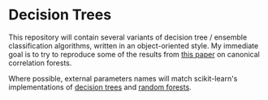 # Decision Trees

This repository will contain several variants of decision tree / ensemble
classification algorithms, written in an object-oriented style. My immediate
goal is to try to reproduce some of the results from
[this paper](http://arxiv.org/abs/1507.05444) on canonical correlation forests.

Where possible, external parameters names will match scikit-learn's
implementations of
[decision trees](http://scikit-learn.org/stable/modules/generated/sklearn.tree.DecisionTreeClassifier.html)
and [random forests](http://scikit-learn.org/stable/modules/generated/sklearn.ensemble.RandomForestClassifier.html).
